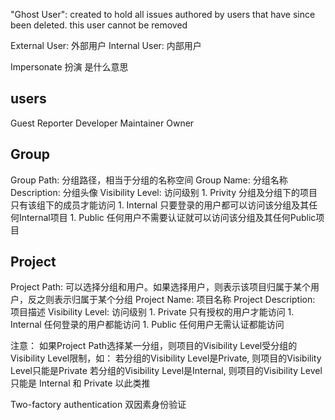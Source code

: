 
"Ghost User":
    created to hold all issues authored by users that have since been deleted.
    this user cannot be removed

External User: 外部用户
Internal User: 内部用户

Impersonate 扮演  是什么意思

## users
Guest
Reporter
Developer
Maintainer
Owner

## Group
Group Path: 分组路径，相当于分组的名称空间
Group Name: 分组名称
Description: 分组头像
Visibility Level: 访问级别
    1. Privity 分组及分组下的项目只有该组下的成员才能访问
    1. Internal 只要登录的用户都可以访问该分组及其任何Internal项目
    1. Public 任何用户不需要认证就可以访问该分组及其任何Public项目

## Project
Project Path: 可以选择分组和用户。如果选择用户，则表示该项目归属于某个用户，反之则表示归属于某个分组
Project Name: 项目名称
Project Description: 项目描述
Visibility Level: 访问级别
    1. Private 只有授权的用户才能访问
    1. Internal 任何登录的用户都能访问
    1. Public 任何用户无需认证都能访问

注意：
    如果Project Path选择某一分组，则项目的Visibility Level受分组的Visibility Level限制，如：
    若分组的Visibility Level是Private, 则项目的Visibility Level只能是Private
    若分组的Visibility Level是Internal, 则项目的Visibility Level只能是 Internal 和 Private
    以此类推


Two-factory authentication  双因素身份验证












